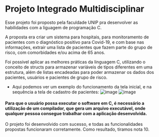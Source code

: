 # Projeto Integrado Multidisciplinar

Esse projeto foi proposto pela faculdade UNIP pra desenvolver as habilidades com a liguagem de programação C.

A proposta era criar um sistema para hospitais, para monitoramento de pacientes com o diagnóstico positivo para Covid-19, e com base nas informações, extrair uma lista de pacientes que fazem parte do grupo de risco, com comorbidades e/ou acima de 65 anos.


Foi possível aplicar as melhores práticas da linguagem C, utilizando o conceito de structs para armazenar variáveis de tipos diferentes em uma estrutura, além de listas encadeadas para poder armazenar os dados dos pacientes, usuários e pacientes de grupo de risco.


- Aqui podemos ver um exemplo do funcionamento da tela inicial, e na sequência a tela de cadastro de pacientes:
![image](https://user-images.githubusercontent.com/102759855/205467865-0b69748d-692b-42a6-93ad-9f84294b0e16.png)
![image](https://user-images.githubusercontent.com/102759855/205467924-3c1cc0cc-ab9f-4f88-9718-d2fdf68fb817.png)


#### Para que o usuário possa executar o software em C, é necessário a utilização de um compilador, que gera um arquivo executável, onde qualquer pessoa consegue trabalhar com a aplicação desenvolvida.

O projeto foi desenvolvido com sucesso, e todas as funcionalidades propostas funcionaram corretamente.
Como resultado, tiramos nota 10.
